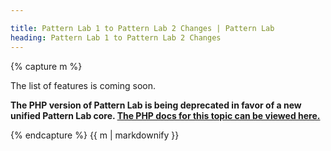 ```yaml
---

title: Pattern Lab 1 to Pattern Lab 2 Changes | Pattern Lab
heading: Pattern Lab 1 to Pattern Lab 2 Changes
---
```


{% capture m %}


The list of features is coming soon.

<strong>The PHP version of Pattern Lab is being deprecated in favor of a new unified Pattern Lab core. <a href='./php/changes-1-to-2'>The PHP docs for this topic can be viewed here.</a></strong>

{% endcapture %}
{{ m | markdownify }}
